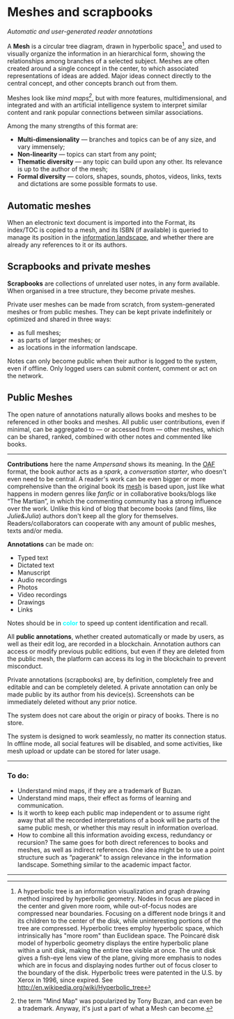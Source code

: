 # Meshes and scrapbooks
*Automatic and user-generated reader annotations*

A **Mesh** is a circular tree diagram, drawn in hyperbolic space[^1], and used to visually organize the information in an hierarchical form, showing the relationships among branches of a selected subject. Meshes are often created around a single concept in the center, to which associated representations of ideas are added. Major ideas connect directly to the central concept, and other concepts branch out from them.

Meshes look like *mind maps[^2]*, but with more features, multidimensional, and integrated and with an artificial intelligence system to interpret similar content and rank popular connections between similar associations.

Among the many strengths of this format are:
- **Multi-dimensionality** — branches and topics can be of any size, and vary immensely;
- **Non-linearity** — topics can start from any point;
- **Thematic diversity** — any topic can build upon any other. Its relevance is up to the author of the mesh;
- **Formal diversity** — colors, shapes, sounds, photos, videos, links, texts and dictations are some possible formats to use.


## Automatic meshes

When an electronic text document is imported into the Format, its index/TOC is copied to a mesh, and its ISBN (if available) is queried to manage its position in the [information landscape](landscape.md), and whether there are already any references to it or its authors.


## Scrapbooks and private meshes

**Scrapbooks** are collections of unrelated user notes, in any form available. When organised in a tree structure, they become private meshes.

Private user meshes can be made from scratch, from system-generated meshes or from public meshes. They can be kept private indefinitely or optimized and shared in three ways:
- as full meshes;
- as parts of larger meshes; or
- as locations in the information landscape.

Notes can only become public when their author is logged to the system, even if offline. Only logged users can submit content, comment or act on the network.


## Public Meshes

The open nature of annotations naturally allows books and meshes to be referenced in other books and meshes. All public user contributions, even if minimal, can be aggregated to — or accessed from — other meshes, which can be shared, ranked, combined with other notes and commented like books.


---



**Contributions** here the name *Ampersand* shows its meaning. In the [OAF](oaf.md) format, the book author acts as a *spark*, a *conversation starter*, who doesn't even need to be central. A reader's work can be even bigger or more comprehensive than the original book its [mesh](mesh.md) is based upon, just like what happens in modern genres like *fanfic* or in collaborative books/blogs like “The Martian”, in which the commenting community has a strong influence over the work. Unlike this kind of blog that become books (and films, like *Julie&Julia*) authors don't keep all the glory for themselves. Readers/collaborators can cooperate with any amount of public meshes, texts and/or media.

**Annotations** can be made on:
- Typed text
- Dictated text
- Manuscript
- Audio recordings
- Photos
- Video recordings
- Drawings
- Links

Notes should be in **<span style="color:#18ffff">color</span>** to speed up content identification and recall.

All **public annotations**, whether created automatically or made by users, as well as their edit log, are recorded in a blockchain. Annotation authors can access or modify previous public editions, but even if they are deleted from the public mesh, the platform can access its log in the blockchain to prevent misconduct.

Private annotations (scrapbooks) are, by definition, completely free and editable and can be completely deleted. A private annotation can only be made public by its author from his device(s). Screenshots can be immediately deleted without any prior notice.

The system does not care about the origin or piracy of books. There is no store.

The system is designed to work seamlessly, no matter its connection status. In offline mode, all social features will be disabled, and some activities, like mesh upload or update can be stored for later usage.










---
### To do:
- Understand mind maps, if they are a trademark of Buzan.
- Understand mind maps, their effect as forms of learning and communication.
- Is it worth to keep each public map independent or to assume right away that all the recorded interpretations of a book will be parts of the same public mesh, or whether this may result in information overload.
- How to combine all this information avoiding excess, redundancy or recursion? The same goes for both direct references to books and meshes, as well as indirect references. One idea might be to use a point structure such as “pagerank” to assign relevance in the information landscape. Something similar to the academic impact factor.



---

[^1]: A hyperbolic tree is an information visualization and graph drawing method inspired by hyperbolic geometry. Nodes in focus are placed in the center and given more room, while out-of-focus nodes are compressed near  boundaries. Focusing on a different node brings it and its children to the center of the disk, while uninteresting portions of the tree are compressed. Hyperbolic trees employ hyperbolic space, which intrinsically has "more room" than Euclidean space. The Poincaré disk model of hyperbolic geometry displays the entire hyperbolic plane within a unit disk, making the entire tree visible at once. The unit disk gives a fish-eye lens view of the plane, giving more emphasis to nodes which are in focus and displaying nodes further out of focus closer to the boundary of the disk. Hyperbolic trees were patented in the U.S. by Xerox in 1996, since expired. See http://en.wikipedia.org/wiki/Hyperbolic_tree

[^2]: the term "Mind Map" was popularized by Tony Buzan, and can even be a trademark. Anyway, it's just a part of what a Mesh can become.
